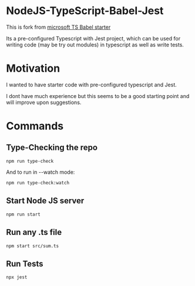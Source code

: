 # NodeJS-TypeScript-Babel-Jest

This is fork from [microsoft TS Babel starter](https://github.com/microsoft/TypeScript-Babel-Starter)

Its a pre-configured Typescript with Jest project, which can be used for writing code (may be try out modules) in typescript as well as write tests.

# Motivation

I wanted to have starter code with pre-configured typescript and Jest.

I dont have much experience but this seems to be a good starting point and will improve upon suggestions.


# Commands
## Type-Checking the repo

```shell
npm run type-check
```

And to run in --watch mode:

```shell
npm run type-check:watch
```

## Start Node JS server

```shell
npm run start
```

## Run any .ts file

```shell
npm start src/sum.ts
```

## Run Tests
```shell
npx jest
```
